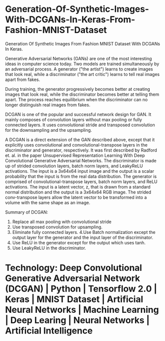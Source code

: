 # Generation-Of-Synthetic-Images-With-DCGANs-In-Keras-From-Fashion-MNIST-Dataset
Generation Of Synthetic Images From Fashion MNIST Dataset With DCGANs In Keras.


Generative Adversarial Networks (GANs) are one of the most interesting ideas in computer science today. Two models are trained simultaneously by an adversarial process. A generator ("the artist") learns to create images that look real, while a discriminator ("the art critic") learns to tell real images apart from fakes.


During training, the generator progressively becomes better at creating images that look real, while the discriminator becomes better at telling them apart. The process reaches equilibrium when the discriminator can no longer distinguish real images from fakes.

DCGAN is one of the popular and successful network design for GAN. It mainly composes of convolution layers without max pooling or fully connected layers. It uses convolutional stride and transposed convolution for the downsampling and the upsampling.


A DCGAN is a direct extension of the GAN described above, except that it explicitly uses convolutional and convolutional-transpose layers in the discriminator and generator, respectively. It was first described by Radford et. al. in the paper Unsupervised Representation Learning With Deep Convolutional Generative Adversarial Networks. The discriminator is made up of strided convolution layers, batch norm layers, and LeakyReLU activations. The input is a 3x64x64 input image and the output is a scalar probability that the input is from the real data distribution. The generator is comprised of convolutional-transpose layers, batch norm layers, and ReLU activations. The input is a latent vector, z, that is drawn from a standard normal distribution and the output is a 3x64x64 RGB image. The strided conv-transpose layers allow the latent vector to be transformed into a volume with the same shape as an image.


Summary of DCGAN:
  1. Replace all max pooling with convolutional stride
  2. Use transposed convolution for upsampling.
  3. Eliminate fully connected layers.
  4.Use Batch normalization except the output layer for the generator and the input layer of the discriminator.
  5. Use ReLU in the generator except for the output which uses tanh.
  6. Use LeakyReLU in the discriminator.
  

# Technology: Deep Convolutional Generative Adversarial Network (DCGAN) | Python | Tensorflow 2.0 | Keras | MNIST Dataset | Artificial Neural Networks | Machine Learning | Deep Learing | Neural Networks | Artificial Intelligence
